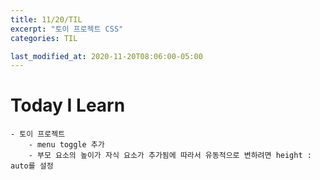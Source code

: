 ```yaml
---
title: 11/20/TIL
excerpt: "토이 프로젝트 CSS"
categories: TIL

last_modified_at: 2020-11-20T08:06:00-05:00
---
```


# Today I Learn  
  
    - 토이 프로젝트  
        - menu toggle 추가  
        - 부모 요소의 높이가 자식 요소가 추가됨에 따라서 유동적으로 변하려면 height : auto를 설정   